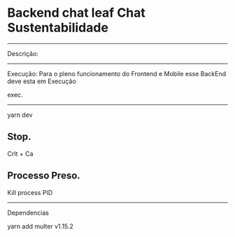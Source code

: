 # Backend chat leaf Chat Sustentabilidade

-----------------------------------------------------------------------------
Descrição: 

-----------------------------------------------------------------------------
Execução: Para o pleno funcionamento do Frontend e Mobile esse BackEnd
deve esta em Execução

exec.
_______________
yarn dev

Stop.
---------------
Crlt + Ca

Processo Preso.
-------------------------
Kill process PID 

------------------------------------------
Dependencias 

yarn add multer v1.15.2
